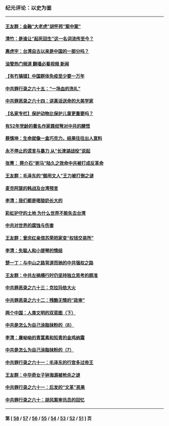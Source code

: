 ### 纪元评论：以史为鉴
---
#### [王友群：金融“大老虎”胡怀邦“案中案”](../../pages/nsc1028/n13523077.md?01250330) 
#### [清竹：是谁让“起死回生”这一名词流传至今？](../../pages/nsc1028/n13523254.md?01250330) 
#### [惠虎宇：台湾自古以来是中国的一部分吗？](../../pages/nsc1028/n13523034.md?01250330) 
#### [油管热门频道 翻墙必看视频 新闻](ok?01250330)
#### [【有冇搞错】中国群体免疫至少要一万年](../../pages/nsc1028/n13516675.md?01250330) 
#### [中共罪行录之六十五：“一场血的洗礼”](../../pages/nsc1028/n13517785.md?01250330) 
#### [中共罪恶录之六十四：讲真话送命的大美学家](../../pages/nsc1028/n13512932.md?01250330) 
#### [【名家专栏】保护动物比保护儿童更重要吗？](../../pages/nsc1028/n13506846.md?01250330) 
#### [有52年党龄的著名作家聂绀弩对中共的醒悟](../../pages/nsc1028/n13508154.md?01250330) 
#### [蔡慎坤：生命就像一盒巧克力，结果往往出人意料](../../pages/nsc1028/n13497991.md?01250330) 
#### [永不停止的谎言与暴力 从“长津湖战役”说起](../../pages/nsc1028/n13494094.md?01250330) 
#### [张菁： 蒋介石“驸马”陆久之效命中共被打成反革命](../../pages/nsc1028/n13495439.md?01250330) 
#### [王友群：毛泽东的“御用文人”王力被打倒之谜](../../pages/nsc1028/n13493098.md?01250330) 
#### [麦克阿瑟的韩战及台湾预言](../../pages/nsc1028/n13479197.md?01250330) 
#### [李清：我们都是喝狼奶长大的](../../pages/nsc1028/n13471478.md?01250330) 
#### [彩虹护守的土地 为什么世界不能失去台湾](../../pages/nsc1028/n13476849.md?01250330) 
#### [中共对世界的腐蚀与伤害](../../pages/nsc1028/n13463833.md?01250330) 
#### [王友群：曾庆红亲信苏荣把家变“权钱交易所”](../../pages/nsc1028/n13463003.md?01250330) 
#### [李清：失聪人和小提琴的情结](../../pages/nsc1028/n13459280.md?01250330) 
#### [楚一丁：与中山之路背道而驰的中共强权之路](../../pages/nsc1028/n13437270.md?01250330) 
#### [王友群：中共左祸横行时仍坚持独立思考的顾准](../../pages/nsc1028/n13444722.md?01250330) 
#### [中共罪恶录之六十三：克拉玛依大火](../../pages/nsc1028/n13443384.md?01250330) 
#### [中共罪恶录之六十二：残酷无情的“政审”](../../pages/nsc1028/n13435894.md?01250330) 
#### [两个中国：人类文明的双蓝图（下）](../../pages/nsc1028/n13423132.md?01250330) 
#### [中共是怎么为自己涂脂抹粉的（8）](../../pages/nsc1028/n13432247.md?01250330) 
#### [李清：屠呦呦的青蒿素和知青的金鸡纳霜](../../pages/nsc1028/n13426884.md?01250330) 
#### [中共是怎么为自己涂脂抹粉的（7）](../../pages/nsc1028/n13431085.md?01250330) 
#### [中共罪行录之六十一：毛泽东的行宫多过帝王](../../pages/nsc1028/n13430849.md?01250330) 
#### [王友群：中华奇女子钟海源被枪杀之谜](../../pages/nsc1028/n13430555.md?01250330) 
#### [中共罪行录之六十一：后发的“文革”恶果](../../pages/nsc1028/n13426672.md?01250330) 
#### [中共罪行录之六十：胡风案审讯员的回忆](../../pages/nsc1028/n13423954.md?01250330) 

---
#### 第 [ [58](./58.md?01250330) / [57](./57.md?01250330) / [56](./56.md?01250330) / [55](./55.md?01250330) / [54](./54.md?01250330) / [53](./53.md?01250330) / [52](./52.md?01250330) / [51](./51.md?01250330) ] 页
